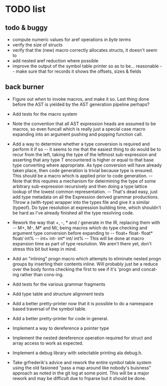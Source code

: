 # TODO list
## todo & buggy
- compute numeric values for aref operations _in byte terms_
- verify the size of structs
- verify that the (new) macro correctly allocates structs, it doesn't seem to
- add nested aref reduction where possible
- improve the output of the symbol table printer so as to be... reasonable
  -- make sure that for records it shows the offsets, sizes & fields

## back burner
- Figure out _when_ to invoke macros, and make it so. Last thing done before the
  AST is yielded by the AST generation pipeline perhaps?

- Add tests for the macro system

- Note the convention that all AST expression heads are assumed to be macros, so
  even funcall which is really just a special case macro expanding into an
  argument pushing and popping function call.

- Add a way to determine whether a type conversion is required and perform it if so
  -- it seems to me that the easiest thing to do would be to recur from the left, taking
     the type of the leftmost sub-expression and asserting that any type T encountered is
     higher or equal to that base type converting where appropriate. As type conversion
     will have already taken place, then code generation is trivial because type is ensured.
     This should be a macro which is applied prior to code generation.
  -- Note that this requires a mechanism for determining the type of some
     arbitrary sub-expression recursively and then doing a type lattice lookup
     of the lowest common representation.
     -- That's dead easy, just add type metadata on all the Expression derived
        grammar productions. Throw a (with-type) wrapper into the types file and
        give it a similar (typeof). Do type resolution at expression building
        time, which shouldn't be hard as I've already finished all the type
        resolving code.

- Rework the way that +, -, * and / generate in the IR, replacing them with
  -- M+, M-, M* and M/, being macros which do type checking and argument type conversion before expanding to
  -- float+ float- float* float/ int%
  -- int+ int- int* int/ int%
  -- This will be done at macro expansion time as part of type resolution. We
     aren't there yet, don't stress this bit but keep in mind.

- Add an "inlining" progn macro which attempts to eliminate nested progn groups
  by inserting their contents inline. Will probably just be a reduce over the
  body forms checking the first to see if it's 'progn and concat-ing rather
  than cons-ing.

- Add tests for the various grammar fragments

- Add type table and structure alignment tests

- Add a better pretty-printer now that it is possible to do a namespace based traversal of the symbol table.
- Add a better pretty-printer for code in general.

- Implement a way to dereference a pointer type
- Implement the nested dereference operation required for struct and array access to work as expected.

- Implement a debug library with selectable printing ala debug.h.

- Take grfrederik's advice and rework the entire symbol table system using the
  old fasioned "pass a map around like nobody's buisness" approach as noted in
  the git log at some point. This will be a major rework and may be difficult
  due to fnparse but it should be done.
